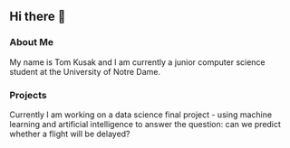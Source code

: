 ## Hi there 👋

<!--
**tkusak27/tkusak27** is a ✨ _special_ ✨ repository because its `README.md` (this file) appears on your GitHub profile.

Here are some ideas to get you started:

- 🔭 I’m currently working on ...
- 🌱 I’m currently learning ...
- 👯 I’m looking to collaborate on ...
- 🤔 I’m looking for help with ...
- 💬 Ask me about ...
- 📫 How to reach me: ...
- 😄 Pronouns: ...
- ⚡ Fun fact: ...
-->
### About Me
My name is Tom Kusak and I am currently a junior computer science student at the University of Notre Dame.

### Projects
Currently I am working on a data science final project - using machine learning and artificial intelligence to answer the question: can we predict whether a flight will be delayed?


